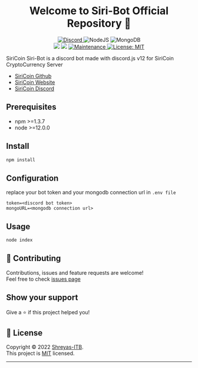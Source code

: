 <h1 align="center">Welcome to Siri-Bot Official Repository 👋</h1>
<p align ="center">
    <a href="https://discord.gg/FcczUFeuAx">
        <img alt="Discord" src="https://img.shields.io/discord/878706742177988608.svg?label=&logo=discord&style=for-the-badge&logoColor=ffffff&color=7389D8&labelColor=6A7EC2"/>
    </a>
    <img alt="NodeJS" src="https://img.shields.io/badge/node.js%20-%2343853D.svg?&style=for-the-badge&logo=node.js&logoColor=white"/>
    <img alt="MongoDB" src ="https://img.shields.io/badge/MongoDB-%234ea94b.svg?&style=for-the-badge&logo=mongodb&logoColor=white"/>
    <br>
    <img src="https://img.shields.io/badge/npm-%3E%3D1.3.7-blue.svg" />
    <img src="https://img.shields.io/badge/node-%3E%3D12.0.0-blue.svg" />
    <a href="https://github.com/Bilaboz/duino-stats/graphs/commit-activity" >
        <img alt="Maintenance" src="https://img.shields.io/badge/Maintained%3F-yes-green.svg" />
    </a>
    <a href="https://github.com/Bilaboz/duino-stats/blob/main/LICENSE" target="_blank">
        <img alt="License: MIT" src="https://img.shields.io/github/license/Bilaboz/duino-stats" />
    </a>
</p>

SiriCoin Siri-Bot is a discord bot made with discord.js v12 for SiriCoin CryptoCurrency Server
  * [SiriCoin Github](https://github.com/siricoin-project)
  * [SiriCoin Website](https://duinocoin.com) 
  * [SiriCoin Discord](https://discord.gg/FcczUFeuAx) 

## Prerequisites

- npm >=1.3.7
- node >=12.0.0

## Install

```sh
npm install
```
## Configuration

replace your bot token and your mongodb connection url in ```.env file```

```
token=<discord bot token>
mongoURL=<mongodb connection url>
```

## Usage

```sh
node index
```

## 🤝 Contributing

Contributions, issues and feature requests are welcome!<br />Feel free to check [issues page](https://github.com/Bilaboz/duino-stats/issues)

## Show your support

Give a ⭐️ if this project helped you!

## 📝 License

Copyright © 2022 [Shreyas-ITB](https://github.com/Shreyas-ITB).<br />
This project is [MIT](https://github.com/Shreyas-ITB/Siri-Bot/blob/main/LICENSE) licensed.

***
